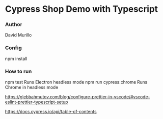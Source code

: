 # Cypress Shop Demo with Typescript

### Author

David Murillo

### Config

npm install

### How to run

npm test Runs Electron headless mode
npm run cypress:chrome Runs Chrome in headless mode

https://glebbahmutov.com/blog/configure-prettier-in-vscode/#vscode-eslint-prettier-typescript-setup

https://docs.cypress.io/api/table-of-contents
